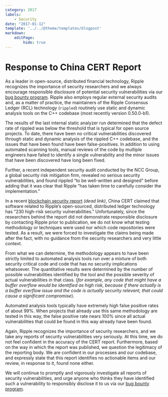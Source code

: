 ```yaml
---
category: 2017
labels:
    - Security
date: "2017-01-12"
template: '../../@theme/templates/blogpost'
markdown:
    editPage:
        hide: true
---
```

# Response to China CERT Report

As a leader in open-source, distributed financial technology, Ripple recognizes the importance of security researchers and we always encourage responsible disclosure of potential security vulnerabilities via our [bug bounty program](https://ripple.com/bug-bounty/). Ripple also employs regular external security audits and, as a matter of practice, the maintainers of the Ripple Consensus Ledger (RCL) technology (`rippled`) routinely use static and dynamic analysis tools on the C++ codebase (most recently version 0.50.0-b1).

The results of the last internal static analyzer run determined that the defect rate of rippled was below the threshold that is typical for open source projects. To date, there have been no critical vulnerabilities discovered through static and dynamic analysis of the rippled C++ codebase, and the issues that have been found have been false-positives. In addition to using automated scanning tools, manual reviews of the code by multiple engineers have failed to identify a single vulnerability and the minor issues that have been discovered have long been fixed.

Further, a recent independent security audit conducted by the NCC Group, a global security risk mitigation firm, revealed no serious security vulnerabilities, and found rippled “to be well-written and designed” before adding that it was clear that Ripple “has taken time to carefully consider the implementation.”

In a recent [blockchain security report](http://if.cert.org.cn/res/web_file/bug_analyze_report.pdf) _(dead link)_, China CERT claimed that software related to Ripple’s open-sourced, distributed ledger technology has “230 high-risk security vulnerabilities.” Unfortunately, since the researchers behind the report did not demonstrate responsible disclosure by contacting Ripple prior to publication, we do not know what testing methodology or techniques were used nor which code repositories were tested. As a result, we were forced to investigate the claims being made after the fact, with no guidance from the security researchers and very little context.

From what we can determine, the methodology appears to have been strictly limited to automated analysis tools run over a mixture of both security critical code and code that has no security implications whatsoever. The quantitative results were determined by the number of possible vulnerabilities identified by the tool and the possible severity of actual vulnerabilities in that class. (<i>for example, any code that might have a buffer overflow would be identified as high risk, because if there actually is a buffer overflow issue and the code is actually security relevant, that could cause a significant compromise</i>).

Automated analysis tools typically have extremely high false positive rates of about 99%. When projects that already use this same methodology are tested in this way, the false positive rate nears 100% since all actual vulnerabilities that could be found in this way already have been found.

Again, Ripple recognizes the importance of security researchers, and we take any reports of security vulnerabilities very seriously. At this time, we do not feel confident in the accuracy of the CERT report. Furthermore, based on the way in which the report was published, we question the legitimacy of the reporting body. We are confident in our processes and our codebase, and expressly state that this report identifies no actionable items and our review, in response to it, found none either.

We will continue to promptly and vigorously investigate all reports of security vulnerabilities, and urge anyone who thinks they have identified such a vulnerability to responsibly disclose it to us via our [bug bounty program](https://ripple.com/bug-bounty/).
